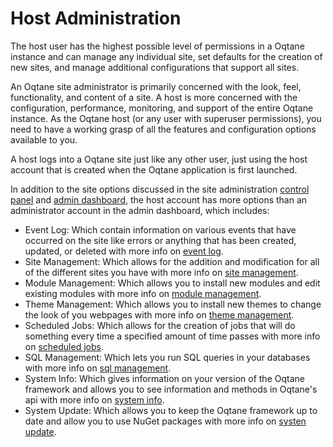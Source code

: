 # Host Administration

The host user has the highest possible level of permissions in a Oqtane instance and can manage any individual site, set defaults for the creation of new sites, and manage additional configurations that support all sites.

An Oqtane site administrator is primarily concerned with the look, feel, functionality, and content of a site. A host is more concerned with the configuration, performance, monitoring, and support of the entire Oqtane instance. As the Oqtane host (or any user with superuser permissions), you need to have a working grasp of all the features and configuration options available to you.

A host logs into a Oqtane site just like any other user, just using the host account that is created when the Oqtane application is first launched.

In addition to the site options discussed in the site administration [control panel](../control-panel/index.md) and [admin dashboard](../admin-dashboard/index.md), the host account has more options than an administrator account in the admin dashboard, which includes:

* Event Log: Which contain information on various events that have occurred on the site like errors or anything that has been created, updated, or deleted with more info on [event log](event-log.md).
* Site Management: Which allows for the addition and modification for all of the different sites you have with more info on [site management](site-management.md).
* Module Management: Which allows you to install new modules and edit existing modules with more info on [module management](module-management.md).
* Theme Management: Which allows you to install new themes to change the look of you webpages with more info on [theme management](theme-management.md).
* Scheduled Jobs: Which allows for the creation of jobs that will do something every time a specified amount of time passes with more info on [scheduled jobs](scheduled-jobs.md).
* SQL Management: Which lets you run SQL queries in your databases with more info on [sql management](sql-management.md).
* System Info: Which gives information on your version of the Oqtane framework and allows you to see information and methods in Oqtane's api with more info on [system info](system-info.md).
* System Update: Which allows you to keep the Oqtane framework up to date and allow you to use NuGet packages with more info on [systen update](system-update.md).
